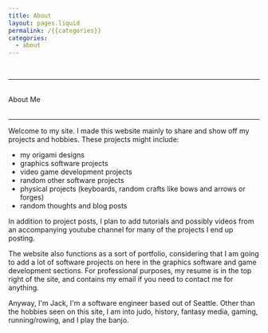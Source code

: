 ```yaml
---
title: About
layout: pages.liquid
permalink: /{{categories}}
categories: 
  - about
---
```


<br>
<hr>
<br>
<div class = "title">
About Me
</div>
<br>
<hr>

<div class = "blog-post">

Welcome to my site. I made this website mainly to share and show off my projects and hobbies. These projects might include:

* my origami designs
* graphics software projects
* video game development projects
* random other software projects
* physical projects (keyboards, random crafts like bows and arrows or forges) 
* random thoughts and blog posts

In addition to project posts, I plan to add tutorials and possibly videos from an accompanying youtube channel for many of the projects I end up posting.  

The website also functions as a sort of portfolio, considering that I am going to add a lot of software projects on here in the graphics software and game development sections. For professional purposes, my resume is in the top right of the site, and contains my email if you need to contact me for anything. 

Anyway, I'm Jack, I'm a software engineer based out of Seattle. Other than the hobbies seen on this site, I am into judo, history, fantasy media, gaming, running/rowing, and I play the banjo.

</div>
